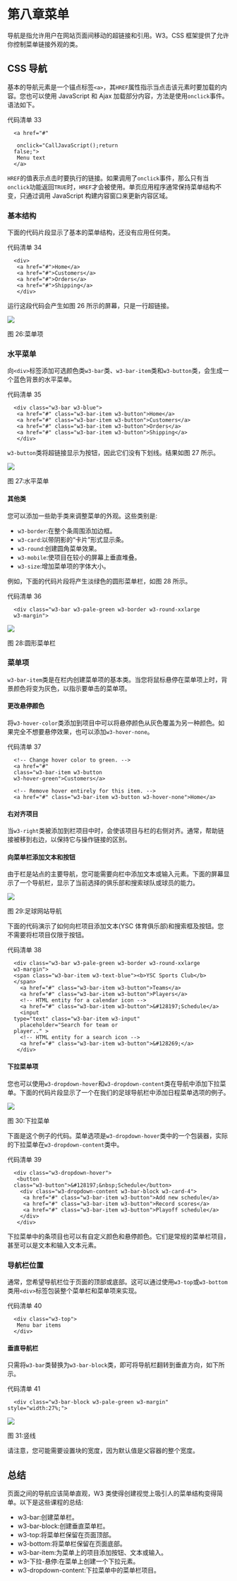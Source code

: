 # 第八章菜单

导航是指允许用户在网站页面间移动的超链接和引用。W3。CSS 框架提供了允许你控制菜单链接外观的类。

## CSS 导航

基本的导航元素是一个锚点标签`<a>`，其`HREF`属性指示当点击该元素时要加载的内容。您也可以使用 JavaScript 和 Ajax 加载部分内容，方法是使用`onclick`事件。语法如下。

代码清单 33

```
  <a href="#"

   onclick="CallJavaScript();return
  false;"> 
   Menu text
  </a>        

```

`HREF`的值表示点击时要执行的链接。如果调用了`onclick`事件，那么只有当`onclick`功能返回`TRUE`时，`HREF`才会被使用。单页应用程序通常保持菜单结构不变，只通过调用 JavaScript 构建内容窗口来更新内容区域。

### 基本结构

下面的代码片段显示了基本的菜单结构，还没有应用任何类。

代码清单 34

```
  <div>
   <a href="#">Home</a> 
   <a href="#">Customers</a>
   <a href="#">Orders</a>
   <a href="#">Shipping</a>
   </div>     

```

运行这段代码会产生如图 26 所示的屏幕，只是一行超链接。

![](../Images/image031.jpg)

图 26:菜单项

### 水平菜单

向`<div>`标签添加可选颜色类`w3-bar`类、`w3-bar-item`类和`w3-button`类，会生成一个蓝色背景的水平菜单。

代码清单 35

```
  <div class="w3-bar w3-blue">
   <a href="#" class="w3-bar-item w3-button">Home</a> 
   <a href="#" class="w3-bar-item w3-button">Customers</a>
   <a href="#" class="w3-bar-item w3-button">Orders</a>
   <a href="#" class="w3-bar-item w3-button">Shipping</a>
   </div>     

```

`w3-button`类将超链接显示为按钮，因此它们没有下划线。结果如图 27 所示。

![](../Images/image032.png)

图 27:水平菜单

#### 其他类

您可以添加一些助手类来调整菜单的外观。这些类别是:

*   `w3-border`:在整个条周围添加边框。
*   `w3-card`:以带阴影的“卡片”形式显示条。
*   `w3-round`:创建圆角菜单效果。
*   `w3-mobile`:使项目在较小的屏幕上垂直堆叠。
*   `w3-size`:增加菜单项的字体大小。

例如，下面的代码片段将产生淡绿色的圆形菜单栏，如图 28 所示。

代码清单 36

```
  <div class="w3-bar w3-pale-green w3-border w3-round-xxlarge
  w3-margin">

```

![](../Images/image033.png)

图 28:圆形菜单栏

### 菜单项

`w3-bar-item`类是在栏内创建菜单项的基本类。当您将鼠标悬停在菜单项上时，背景颜色将变为灰色，以指示要单击的菜单项。

#### 更改悬停颜色

将`w3-hover-color`类添加到项目中可以将悬停颜色从灰色覆盖为另一种颜色。如果完全不想要悬停效果，也可以添加`w3-hover-none`。

代码清单 37

```
  <!-- Change hover color to green. -->
  <a href="#"
  class="w3-bar-item w3-button
  w3-hover-green">Customers</a>

  <!-- Remove hover entirely for this item. -->
  <a href="#" class="w3-bar-item w3-button w3-hover-none">Home</a>

```

#### 右对齐项目

当`w3-right`类被添加到栏项目中时，会使该项目与栏的右侧对齐。通常，帮助链接被移到右边，以保持它与操作链接的区别。

#### 向菜单栏添加文本和按钮

由于栏是站点的主要导航，您可能需要向栏中添加文本或输入元素。下面的屏幕显示了一个导航栏，显示了当前选择的俱乐部和搜索球队或球员的能力。

![](../Images/image034.png)

图 29:足球网站导航

下面的代码演示了如何向栏项目添加文本(YSC 体育俱乐部)和搜索框及按钮。您不需要将栏项目仅限于按钮。

代码清单 38

```
  <div class="w3-bar w3-pale-green w3-border w3-round-xxlarge
  w3-margin">
  <span class="w3-bar-item w3-text-blue"><b>YSC Sports Club</b>
  </span>
    <a href="#" class="w3-bar-item w3-button">Teams</a>
    <a href="#" class="w3-bar-item w3-button">Players</a>
    <!-- HTML entity for a calendar icon -->
    <a href="#" class="w3-bar-item w3-button">&#128197;Schedule</a>
    <input
  type="text" class="w3-bar-item w3-input"
    placeholder="Search for team or
  player.." >
    <!-- HTML entity for a search icon -->
    <a href="#" class="w3-bar-item w3-button">&#128269;</a>
   </div>

```

#### 下拉菜单项

您也可以使用`w3-dropdown-hover`和`w3-dropdown-content`类在导航中添加下拉菜单。下面的代码片段显示了一个在我们的足球导航栏中添加日程菜单选项的例子。

![](../Images/image035.png)

图 30:下拉菜单

下面是这个例子的代码。菜单选项是`w3-dropdown-hover`类中的一个包装器，实际的下拉菜单在`w3-dropdown-content`类中。

代码清单 39

```
  <div class="w3-dropdown-hover">
   <button
  class="w3-button">&#128197;&nbsp;Schedule</button>
    <div class="w3-dropdown-content w3-bar-block w3-card-4">
     <a href="#" class="w3-bar-item w3-button">Add new schedule</a>
     <a href="#" class="w3-bar-item w3-button">Record scores</a>
     <a href="#" class="w3-bar-item w3-button">Playoff schedule</a>
    </div>       
   </div>     

```

下拉菜单中的条项目也可以有自定义颜色和悬停颜色。它们是常规的菜单栏项目，甚至可以是文本和输入文本元素。

### 导航栏位置

通常，您希望导航栏位于页面的顶部或底部。这可以通过使用`w3-top`或`w3-bottom`类用`<div>`标签包装整个菜单栏和菜单项来实现。

代码清单 40

```
  <div class="w3-top"> 
   Menu bar items
  </div>      

```

#### 垂直导航栏

只需将`w3-bar`类替换为`w3-bar-block`类，即可将导航栏翻转到垂直方向，如下所示。

代码清单 41

```
  <div class="w3-bar-block w3-pale-green w3-margin" style="width:27%;">

```

![](../Images/image036.png)

图 31:竖线

请注意，您可能需要设置块的宽度，因为默认值是父容器的整个宽度。

## 总结

页面之间的导航应该简单直观，W3 类使得创建视觉上吸引人的菜单结构变得简单。以下是这些课程的总结:

*   w3-bar:创建菜单栏。
*   w3-bar-block:创建垂直菜单栏。
*   w3-top:将菜单栏保留在页面顶部。
*   w3-bottom:将菜单栏保留在页面底部。
*   w3-bar-item:为菜单上的项目添加按钮、文本或输入。
*   w3-下拉-悬停:在菜单上创建一个下拉元素。
*   w3-dropdown-content:下拉菜单中的菜单栏项目。
